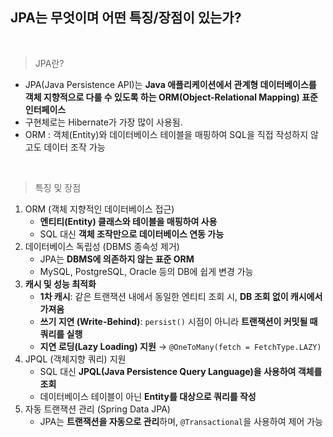 ## JPA는 무엇이며 어떤 특징/장점이 있는가?

<br/>

> JPA란?
>
- JPA(Java Persistence API)는 **Java 애플리케이션에서 관계형 데이터베이스를 객체 지향적으로 다룰 수 있도록 하는 ORM(Object-Relational Mapping) 표준 인터페이스**
- 구현체로는 Hibernate가 가장 많이 사용됨.
- ORM : 객체(Entity)와 데이터베이스 테이블을 매핑하여 SQL을 직접 작성하지 않고도 데이터 조작 가능

<br/>

> 특징 및 장점
>
1. ORM (객체 지향적인 데이터베이스 접근)
    - **엔티티(Entity) 클래스와 테이블을 매핑하여 사용**
    - SQL 대신 **객체 조작만으로 데이터베이스 연동 가능**
2. 데이터베이스 독립성 (DBMS 종속성 제거)
    - JPA는 **DBMS에 의존하지 않는 표준 ORM**
    - MySQL, PostgreSQL, Oracle 등의 DB에 쉽게 변경 가능
3. **캐시 및 성능 최적화**
    - **1차 캐시**: 같은 트랜잭션 내에서 동일한 엔티티 조회 시, **DB 조회 없이 캐시에서 가져옴**
    - **쓰기 지연 (Write-Behind)**: `persist()` 시점이 아니라 **트랜잭션이 커밋될 때 쿼리를 실행**
    - **지연 로딩(Lazy Loading) 지원** → `@OneToMany(fetch = FetchType.LAZY)`
4. JPQL (객체지향 쿼리) 지원
    - SQL 대신 **JPQL(Java Persistence Query Language)을 사용하여 객체를 조회**
    - 데이터베이스 테이블이 아닌 **Entity를 대상으로 쿼리를 작성**
5. 자동 트랜잭션 관리 (Spring Data JPA)
    - JPA는 **트랜잭션을 자동으로 관리**하며, `@Transactional`을 사용하여 제어 가능
